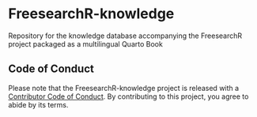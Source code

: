 # FreesearchR-knowledge
Repository for the knowledge database accompanying the FreesearchR project packaged as a multilingual Quarto Book

## Code of Conduct

Please note that the FreesearchR-knowledge project is released with a [Contributor Code of Conduct](https://contributor-covenant.org/version/2/1/CODE_OF_CONDUCT.html). By contributing to this project, you agree to abide by its terms.
